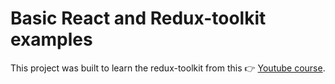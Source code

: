 # Basic React and Redux-toolkit examples

This project was built to learn the redux-toolkit from this 👉 [Youtube course](https://www.youtube.com/watch?v=NqzdVN2tyvQ).
